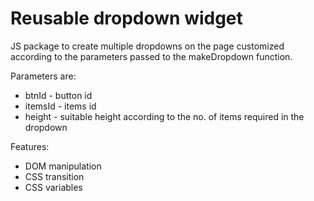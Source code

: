 # Reusable dropdown widget

JS package to create multiple dropdowns on the page customized according to the parameters passed to the makeDropdown function. 

Parameters are:
- btnId - button id
- itemsId - items id
- height - suitable height according to the no. of items required in the dropdown

Features:
- DOM manipulation
- CSS transition
- CSS variables
